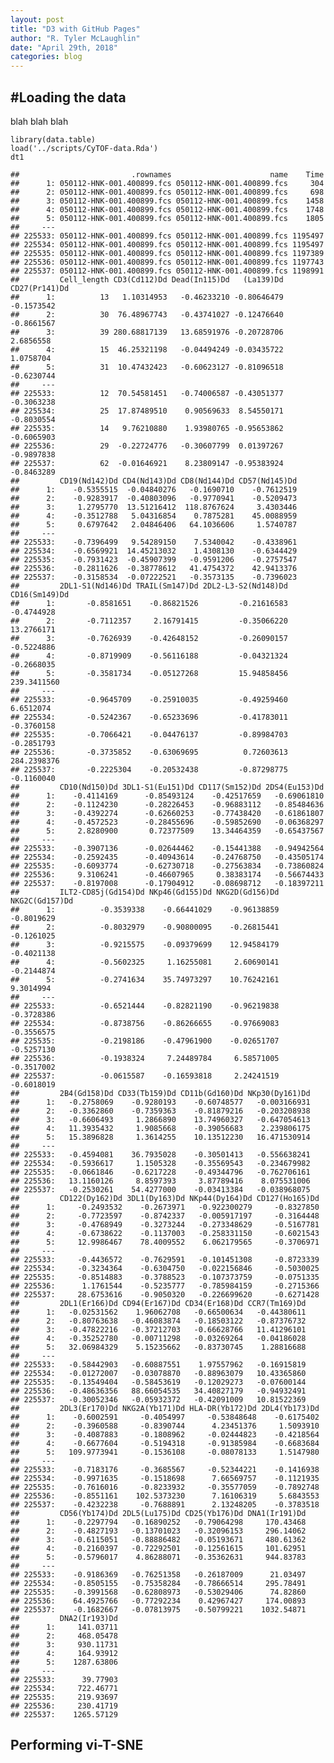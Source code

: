 ```yaml
---
layout: post
title: "D3 with GitHub Pages"
author: "R. Tyler McLaughlin"
date: "April 29th, 2018"
categories: blog
---
```


#Loading the data
----------------

blah blah blah

    library(data.table)
    load('../scripts/CyTOF-data.Rda')
    dt1

    ##                         .rownames                      name    Time
    ##      1: 050112-HNK-001.400899.fcs 050112-HNK-001.400899.fcs     304
    ##      2: 050112-HNK-001.400899.fcs 050112-HNK-001.400899.fcs     698
    ##      3: 050112-HNK-001.400899.fcs 050112-HNK-001.400899.fcs    1458
    ##      4: 050112-HNK-001.400899.fcs 050112-HNK-001.400899.fcs    1748
    ##      5: 050112-HNK-001.400899.fcs 050112-HNK-001.400899.fcs    1805
    ##     ---                                                            
    ## 225533: 050112-HNK-001.400899.fcs 050112-HNK-001.400899.fcs 1195497
    ## 225534: 050112-HNK-001.400899.fcs 050112-HNK-001.400899.fcs 1195497
    ## 225535: 050112-HNK-001.400899.fcs 050112-HNK-001.400899.fcs 1197389
    ## 225536: 050112-HNK-001.400899.fcs 050112-HNK-001.400899.fcs 1197743
    ## 225537: 050112-HNK-001.400899.fcs 050112-HNK-001.400899.fcs 1198991
    ##         Cell_length CD3(Cd112)Dd Dead(In115)Dd   (La139)Dd CD27(Pr141)Dd
    ##      1:          13   1.10314953   -0.46233210 -0.80646479    -0.1573542
    ##      2:          30  76.48967743   -0.43741027 -0.12476640    -0.8661567
    ##      3:          39 280.68817139   13.68591976 -0.20728706     2.6856558
    ##      4:          15  46.25321198   -0.04494249 -0.03435722     1.0758704
    ##      5:          31  10.47432423   -0.60623127 -0.81096518    -0.6230744
    ##     ---                                                                 
    ## 225533:          12  70.54581451   -0.74006587 -0.43051377    -0.3063238
    ## 225534:          25  17.87489510    0.90569633  8.54550171    -0.8030554
    ## 225535:          14   9.76210880    1.93980765 -0.95653862    -0.6065903
    ## 225536:          29  -0.22724776   -0.30607799  0.01397267    -0.9897838
    ## 225537:          62  -0.01646921    8.23809147 -0.95383924    -0.8463289
    ##         CD19(Nd142)Dd CD4(Nd143)Dd CD8(Nd144)Dd CD57(Nd145)Dd
    ##      1:    -0.5355515  -0.04840276   -0.1690710    -0.7612519
    ##      2:    -0.9283917  -0.40803096   -0.9770941    -0.5209473
    ##      3:     1.2795770  13.51216412  118.8767624     3.4303446
    ##      4:    -0.3512788   5.04316854    0.7875281    45.0088959
    ##      5:     0.6797642   2.04846406   64.1036606     1.5740787
    ##     ---                                                      
    ## 225533:    -0.7396499   9.54289150    7.5340042    -0.4338961
    ## 225534:    -0.6569921  14.45213032    1.4308130    -0.6344429
    ## 225535:    -0.7931423  -0.45907399   -0.9591206    -0.2757547
    ## 225536:    -0.2811626  -0.38778612   41.4754372    42.9413376
    ## 225537:    -0.3158534  -0.07222521   -0.3573135    -0.7396023
    ##         2DL1-S1(Nd146)Dd TRAIL(Sm147)Dd 2DL2-L3-S2(Nd148)Dd CD16(Sm149)Dd
    ##      1:       -0.8581651    -0.86821526         -0.21616583    -0.4744928
    ##      2:       -0.7112357     2.16791415         -0.35066220    13.2766171
    ##      3:       -0.7626939    -0.42648152         -0.26090157    -0.5224886
    ##      4:       -0.8719909    -0.56116188         -0.04321324    -0.2668035
    ##      5:       -0.3581734    -0.05127268         15.94858456   239.3411560
    ##     ---                                                                  
    ## 225533:       -0.9645709    -0.25910035         -0.49259460     6.6512074
    ## 225534:       -0.5242367    -0.65233696         -0.41783011    -0.3760158
    ## 225535:       -0.7066421    -0.04476137         -0.89984703    -0.2851793
    ## 225536:       -0.3735852    -0.63069695          0.72603613   284.2398376
    ## 225537:       -0.2225304    -0.20532438         -0.87298775    -0.1160040
    ##         CD10(Nd150)Dd 3DL1-S1(Eu151)Dd CD117(Sm152)Dd 2DS4(Eu153)Dd
    ##      1:    -0.4114169      -0.85493124    -0.42517659   -0.69061810
    ##      2:    -0.1124230      -0.28226453    -0.96883112   -0.85484636
    ##      3:    -0.4392274      -0.62660253    -0.77438420   -0.61861807
    ##      4:    -0.4572523      -0.28455696    -0.59852690   -0.06368297
    ##      5:     2.8280900       0.72377509    13.34464359   -0.65437567
    ##     ---                                                            
    ## 225533:    -0.3907136      -0.02644462    -0.15441388   -0.94942564
    ## 225534:    -0.2592435      -0.40943614    -0.24768750   -0.43505174
    ## 225535:    -0.6093774      -0.62730718    -0.27563834   -0.73860824
    ## 225536:     9.3106241      -0.46607965     0.38383174   -0.56674433
    ## 225537:    -0.8197008      -0.17904912    -0.08698712   -0.18397211
    ##         ILT2-CD85j(Gd154)Dd NKp46(Gd155)Dd NKG2D(Gd156)Dd NKG2C(Gd157)Dd
    ##      1:          -0.3539338    -0.66441029    -0.96138859     -0.8019629
    ##      2:          -0.8032979    -0.90800095    -0.26815441     -0.1261025
    ##      3:          -0.9215575    -0.09379699    12.94584179     -0.4021138
    ##      4:          -0.5602325     1.16255081     2.60690141     -0.2144874
    ##      5:          -0.2741634    35.74973297    10.76242161      9.3014994
    ##     ---                                                                 
    ## 225533:          -0.6521444    -0.82821190    -0.96219838     -0.3728386
    ## 225534:          -0.8738756    -0.86266655    -0.97669083     -0.3556575
    ## 225535:          -0.2198186    -0.47961900    -0.02651707     -0.5257130
    ## 225536:          -0.1938324     7.24489784     6.58571005     -0.3517002
    ## 225537:          -0.0615587    -0.16593818     2.24241519     -0.6018019
    ##         2B4(Gd158)Dd CD33(Tb159)Dd CD11b(Gd160)Dd NKp30(Dy161)Dd
    ##      1:   -0.2758069    -0.9280193    -0.60748577   -0.003166931
    ##      2:   -0.3362860    -0.7359363    -0.81879216   -0.203208938
    ##      3:   -0.6606493     1.2866890    13.74960327   -0.647054613
    ##      4:   11.3935432     1.9085668    -0.39056683    2.239806175
    ##      5:   15.3896828     1.3614255    10.13512230   16.471530914
    ##     ---                                                         
    ## 225533:   -0.4594081    36.7935028    -0.30501413   -0.556638241
    ## 225534:   -0.5936617     1.1505328    -0.35569543   -0.234679982
    ## 225535:   -0.0661846    -0.6217228    -0.49344796   -0.762706161
    ## 225536:   13.1160126     8.8597393     3.87789416    8.075531006
    ## 225537:   -0.2530261    54.4277000    -0.03413384   -0.038968075
    ##         CD122(Dy162)Dd 3DL1(Dy163)Dd NKp44(Dy164)Dd CD127(Ho165)Dd
    ##      1:     -0.2493532    -0.2673971   -0.922300279     -0.8327850
    ##      2:     -0.7723597    -0.8742337   -0.005917197     -0.3164448
    ##      3:     -0.4768949    -0.3273244   -0.273348629     -0.5167781
    ##      4:     -0.6738622    -0.1137003   -0.258331150     -0.6021543
    ##      5:     12.9986467    78.4009552    6.062179565     -0.3706971
    ##     ---                                                           
    ## 225533:     -0.4436572    -0.7629591   -0.101451308     -0.8723339
    ## 225534:     -0.3234364    -0.6304750   -0.022156846     -0.5030025
    ## 225535:     -0.8514883    -0.3788523   -0.107373759     -0.0751335
    ## 225536:      1.1761544    -0.5235777   -0.785984159     -0.2715366
    ## 225537:     28.6753616    -0.9050320   -0.226699620     -0.6271428
    ##         2DL1(Er166)Dd CD94(Er167)Dd CD34(Er168)Dd CCR7(Tm169)Dd
    ##      1:   -0.02531562    1.96062708   -0.66500634   -0.44380611
    ##      2:   -0.80763638   -0.46083874   -0.18503122   -0.87376732
    ##      3:   -0.47822216   -0.37212703   -0.66628766   11.41296101
    ##      4:   -0.35252780   -0.00711298   -0.03269264   -0.04186028
    ##      5:   32.06984329    5.15235662   -0.83730745    1.28816688
    ##     ---                                                        
    ## 225533:   -0.58442903   -0.60887551    1.97557962   -0.16915819
    ## 225534:   -0.01272007   -0.03078870   -0.88963079   10.43365860
    ## 225535:   -0.13549404   -0.58453619   -0.12029273   -0.07600144
    ## 225536:   -0.48636356   88.66054535   34.40827179   -0.94932491
    ## 225537:   -0.30052346   -0.05932372   -0.42091009   10.81522369
    ##         2DL3(Er170)Dd NKG2A(Yb171)Dd HLA-DR(Yb172)Dd 2DL4(Yb173)Dd
    ##      1:    -0.6002591     -0.4054997     -0.53848648    -0.6175402
    ##      2:    -0.3960588     -0.8390744      4.23451376     1.5093910
    ##      3:    -0.4087883     -0.1808962     -0.02444823    -0.4218564
    ##      4:    -0.6677604     -0.5194318     -0.91385984    -0.6683684
    ##      5:   109.9773941     -0.1536108     -0.08078133     1.5147980
    ##     ---                                                           
    ## 225533:    -0.7183176     -0.3685567     -0.52344221    -0.1416938
    ## 225534:    -0.9971635     -0.1518698      7.66569757    -0.1121935
    ## 225535:    -0.7616016     -0.8233932     -0.35577059    -0.7892748
    ## 225536:    -0.8551161    102.5373230      7.16106319     5.6843553
    ## 225537:    -0.4232238     -0.7688891      2.13248205    -0.3783518
    ##         CD56(Yb174)Dd 2DL5(Lu175)Dd CD25(Yb176)Dd DNA1(Ir191)Dd
    ##      1:    -0.2297794   -0.16890252   -0.79064298     170.43468
    ##      2:    -0.4827193   -0.13701023   -0.32096153     296.14062
    ##      3:    -0.6115051   -0.88886482   -0.05193671     480.61362
    ##      4:    -0.2160397   -0.72292501   -0.12561615     101.62951
    ##      5:    -0.5796017    4.86288071   -0.35362631     944.83783
    ##     ---                                                        
    ## 225533:    -0.9186369   -0.76251358   -0.26187009      21.03497
    ## 225534:    -0.8505155   -0.75358284   -0.78666514     295.78491
    ## 225535:    -0.3991568   -0.62808973   -0.53029406      74.82860
    ## 225536:    64.4925766   -0.77292234    0.42967427     174.00893
    ## 225537:    -0.1682667   -0.07813975   -0.50799221    1032.54871
    ##         DNA2(Ir193)Dd
    ##      1:     141.03711
    ##      2:     468.05478
    ##      3:     930.11731
    ##      4:     164.93912
    ##      5:    1287.63806
    ##     ---              
    ## 225533:      39.77903
    ## 225534:     722.46771
    ## 225535:     219.93697
    ## 225536:     230.41719
    ## 225537:    1265.57129

Performing vi-T-SNE
-------------------

